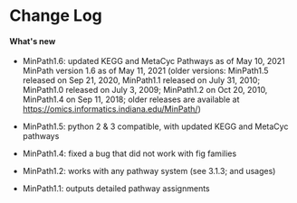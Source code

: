# Change Log



#### What's new
*   MinPath1.6: updated KEGG and MetaCyc Pathways as of May 10, 2021
  MinPath version 1.6 as of May 11, 2021
(older versions: MinPath1.5 released on Sep 21, 2020, MinPath1.1 released on July 31, 2010; MinPath1.0 released on July 3, 2009; MinPath1.2 on Oct 20, 2010, MinPath1.4 on Sep 11, 2018; older releases are available at https://omics.informatics.indiana.edu/MinPath/)

  * MinPath1.5: python 2 & 3 compatible, with updated KEGG and MetaCyc pathways
  * MinPath1.4: fixed a bug that did not work with fig families
  * MinPath1.2: works with any pathway system (see 3.1.3; and usages)
  * MinPath1.1: outputs detailed pathway assignments 
